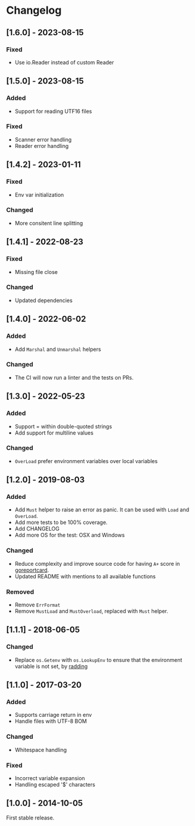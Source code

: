 # Changelog

## [1.6.0] - 2023-08-15

### Fixed

- Use io.Reader instead of custom Reader

## [1.5.0] - 2023-08-15

### Added

- Support for reading UTF16 files

### Fixed

- Scanner error handling
- Reader error handling

## [1.4.2] - 2023-01-11

### Fixed

- Env var initialization

### Changed

- More consitent line splitting

## [1.4.1] - 2022-08-23

### Fixed

- Missing file close

### Changed

- Updated dependencies

## [1.4.0] - 2022-06-02

### Added

- Add `Marshal` and `Unmarshal` helpers

### Changed

- The CI will now run a linter and the tests on PRs.

## [1.3.0] - 2022-05-23

### Added

- Support = within double-quoted strings
- Add support for multiline values

### Changed

- `OverLoad` prefer environment variables over local variables

## [1.2.0] - 2019-08-03

### Added

- Add `Must` helper to raise an error as panic. It can be used with `Load` and `OverLoad`.
- Add more tests to be 100% coverage.
- Add CHANGELOG
- Add more OS for the test: OSX and Windows

### Changed

- Reduce complexity and improve source code for having `A+` score in [goreportcard](https://goreportcard.com/report/github.com/subosito/gotenv).
- Updated README with mentions to all available functions

### Removed

- Remove `ErrFormat`
- Remove `MustLoad` and `MustOverload`, replaced with `Must` helper.

## [1.1.1] - 2018-06-05

### Changed

- Replace `os.Getenv` with `os.LookupEnv` to ensure that the environment variable is not set, by [radding](https://github.com/radding)

## [1.1.0] - 2017-03-20

### Added

- Supports carriage return in env
- Handle files with UTF-8 BOM

### Changed

- Whitespace handling

### Fixed

- Incorrect variable expansion
- Handling escaped '$' characters

## [1.0.0] - 2014-10-05

First stable release.

